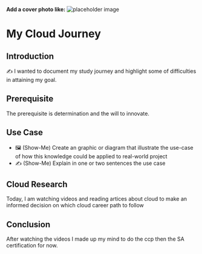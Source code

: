 **Add a cover photo like:**
![placeholder image](https://via.placeholder.com/1200x600)

# My Cloud Journey

## Introduction

✍️ I wanted to document my study journey and highlight some of difficulties in attaining my goal.

## Prerequisite
The prerequisite is determination and the will to innovate.

## Use Case

- 🖼️ (Show-Me) Create an graphic or diagram that illustrate the use-case of how this knowledge could be applied to real-world project
- ✍️ (Show-Me) Explain in one or two sentences the use case

## Cloud Research
Today, I am watching videos and reading artices about cloud to make an informed decision on which cloud career path to follow

## Conclusion
After watching the videos I made up my mind to do the ccp then the SA certification for now.



